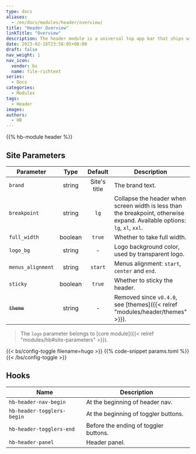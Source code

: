 ```yaml
---
type: docs
aliases:
  - /en/docs/modules/header/overview/
title: "Header Overview"
linkTitle: "Overview"
description: The header module is a universal top app bar that ships with some useful sub modules, such as search form, social links, light/dark mode toggle and language picker.
date: 2023-02-16T23:58:05+08:00
draft: false
nav_weight: 1
nav_icon:
  vendor: bs
  name: file-richtext
series:
  - Docs
categories:
  - Modules
tags:
  - Header
images:
authors:
  - HB
---
```


{{% hb-module header %}}

## Site Parameters

| Parameter         |  Type   |   Default    | Description                                                                   |
| ----------------- | :-----: | :----------: | ----------------------------------------------------------------------------- |
| `brand`           | string  | Site's title | The brand text.                                                               |
| `breakpoint` | string | `lg` | Collapse the header when screen width is less than the breakpoint, otherwise expand. Available options: `lg`, `xl`, `xxl`. |
| `full_width`      | boolean |    `true`    | Whether to take full width.                                                   |
| `logo_bg`         | string  |      -       | Logo background color, used by transparent logo.                              |
| `menus_alignment` | string  |   `start`    | Menus alignment: `start`, `center` and `end`.                                 |
| `sticky`          | boolean |    `true`    | Whether to sticky the header.                                                 |
| ~~`theme`~~       | string  |      -       | Removed since `v0.4.0`, see [themes]({{< relref "modules/header/themes" >}}). |

> The `logo` parameter belongs to [core module]({{< relref "modules/hb#site-parameters" >}}).

{{< bs/config-toggle filename=hugo >}}
{{% code-snippet params.toml %}}
{{< /bs/config-toggle >}}

## Hooks

| Name                       | Description                           |
| -------------------------- | ------------------------------------- |
| `hb-header-nav-begin`      | At the beginning of header nav.       |
| `hb-header-togglers-begin` | At the beginning of toggler buttons.  |
| `hb-header-togglers-end`   | Before the ending of toggler buttons. |
| `hb-header-panel`          | Header panel.                         |
